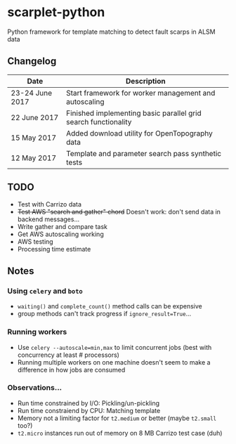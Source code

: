 # scarplet-python
Python framework for template matching to detect fault scarps in ALSM data

## Changelog

Date            | Description
--------------- | -----------
23-24 June 2017 | Start framework for worker management and autoscaling
22 June 2017    | Finished implementing basic parallel grid search functionality 
15 May 2017     | Added download utility for OpenTopography data
12 May 2017     | Template and parameter search pass synthetic tests

## TODO

- Test with Carrizo data
- ~~Test AWS "search and gather" chord~~ Doesn't work: don't send data in backend messages...
- Write gather and compare task
- Get AWS autoscaling working
- AWS testing
- Processing time estimate

## Notes
### Using `celery` and `boto`
- `waiting()` and `complete_count()` method calls can be expensive
- group methods can't track progress if `ignore_result=True`...

### Running workers
- Use `celery --autoscale=min,max` to limit concurrent jobs (best with concurrency at least # processors)
- Running multiple workers on one machine doesn't seem to make a difference in how jobs are consumed

### Observations...
- Run time constrained by I/O: Pickling/un-pickling
- Run time constraiend by CPU: Matching template
- Memory not a limiting factor for `t2.medium` or better (maybe `t2.small` too?) 
- `t2.micro` instances run out of memory on 8 MB Carrizo test case (duh)
